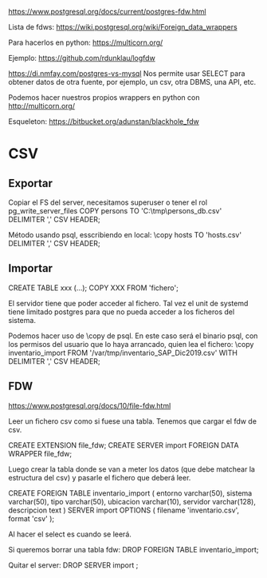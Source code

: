 https://www.postgresql.org/docs/current/postgres-fdw.html

Lista de fdws:
https://wiki.postgresql.org/wiki/Foreign_data_wrappers

Para hacerlos en python:
https://multicorn.org/

Ejemplo:
https://github.com/rdunklau/logfdw



https://di.nmfay.com/postgres-vs-mysql
Nos permite usar SELECT para obtener datos de otra fuente, por ejemplo, un csv, otra DBMS, una API, etc.

Podemos hacer nuestros propios wrappers en python con http://multicorn.org/


Esqueleton: https://bitbucket.org/adunstan/blackhole_fdw


# CSV
## Exportar
Copiar el FS del server, necesitamos superuser o tener el rol pg_write_server_files
COPY persons TO 'C:\tmp\persons_db.csv' DELIMITER ',' CSV HEADER;

Método usando psql, esscribiendo en local:
\copy hosts TO 'hosts.csv' DELIMITER ',' CSV HEADER;



## Importar
CREATE TABLE xxx (...);
COPY XXX FROM 'fichero';

El servidor tiene que poder acceder al fichero.
Tal vez el unit de systemd tiene limitado postgres para que no pueda acceder a los ficheros del sistema.

Podemos hacer uso de \copy de psql.
En este caso será el binario psql, con los permisos del usuario que lo haya arrancado, quien lea el fichero:
\copy inventario_import FROM '/var/tmp/inventario_SAP_Dic2019.csv' WITH DELIMITER ',' CSV HEADER;


## FDW
https://www.postgresql.org/docs/10/file-fdw.html

Leer un fichero csv como si fuese una tabla.
Tenemos que cargar el fdw de csv.

CREATE EXTENSION file_fdw;
CREATE SERVER import FOREIGN DATA WRAPPER file_fdw;

Luego crear la tabla donde se van a meter los datos (que debe matchear la estructura del csv) y pasarle el fichero que deberá leer.

CREATE FOREIGN TABLE inventario_import (
  entorno varchar(50),
  sistema varchar(50),
  tipo varchar(50),
  ubicacion varchar(10),
  servidor varchar(128),
  descripcion text
) SERVER import OPTIONS ( filename 'inventario.csv', format 'csv' );


Al hacer el select es cuando se leerá.


Si queremos borrar una tabla fdw:
DROP FOREIGN TABLE inventario_import;

Quitar el server:
DROP SERVER import ;
